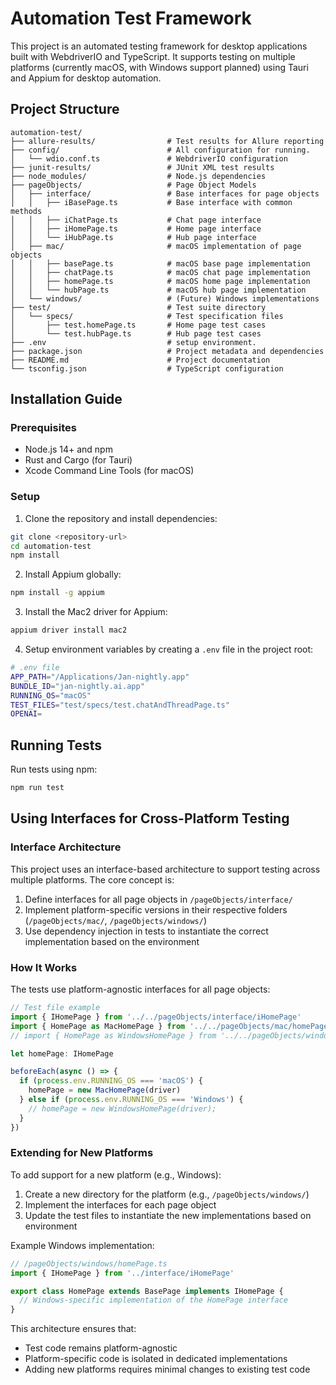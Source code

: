 # Automation Test Framework

This project is an automated testing framework for desktop applications built with WebdriverIO and TypeScript. It supports testing on multiple platforms (currently macOS, with Windows support planned) using Tauri and Appium for desktop automation.

## Project Structure

```
automation-test/
├── allure-results/                # Test results for Allure reporting
├── config/                        # All configuration for running.
│   └── wdio.conf.ts               # WebdriverIO configuration
├── junit-results/                 # JUnit XML test results
├── node_modules/                  # Node.js dependencies
├── pageObjects/                   # Page Object Models
│   ├── interface/                 # Base interfaces for page objects
│   │   ├── iBasePage.ts           # Base interface with common methods
│   │   ├── iChatPage.ts           # Chat page interface
│   │   ├── iHomePage.ts           # Home page interface
│   │   └── iHubPage.ts            # Hub page interface
│   ├── mac/                       # macOS implementation of page objects
│   │   ├── basePage.ts            # macOS base page implementation
│   │   ├── chatPage.ts            # macOS chat page implementation
│   │   ├── homePage.ts            # macOS home page implementation
│   │   └── hubPage.ts             # macOS hub page implementation
│   └── windows/                   # (Future) Windows implementations
├── test/                          # Test suite directory
│   └── specs/                     # Test specification files
│       ├── test.homePage.ts       # Home page test cases
│       └── test.hubPage.ts        # Hub page test cases
├── .env                           # setup environment.
├── package.json                   # Project metadata and dependencies
├── README.md                      # Project documentation
└── tsconfig.json                  # TypeScript configuration
```

## Installation Guide

### Prerequisites

- Node.js 14+ and npm
- Rust and Cargo (for Tauri)
- Xcode Command Line Tools (for macOS)

### Setup

1. Clone the repository and install dependencies:

```bash
git clone <repository-url>
cd automation-test
npm install
```

2. Install Appium globally:

```bash
npm install -g appium
```

3. Install the Mac2 driver for Appium:

```bash
appium driver install mac2
```

4. Setup environment variables by creating a `.env` file in the project root:

```bash
# .env file
APP_PATH="/Applications/Jan-nightly.app"
BUNDLE_ID="jan-nightly.ai.app"
RUNNING_OS="macOS"
TEST_FILES="test/specs/test.chatAndThreadPage.ts"
OPENAI=
```

## Running Tests

Run tests using npm:

```bash
npm run test
```

## Using Interfaces for Cross-Platform Testing

### Interface Architecture

This project uses an interface-based architecture to support testing across multiple platforms. The core concept is:

1. Define interfaces for all page objects in `/pageObjects/interface/`
2. Implement platform-specific versions in their respective folders (`/pageObjects/mac/`, `/pageObjects/windows/`)
3. Use dependency injection in tests to instantiate the correct implementation based on the environment

### How It Works

The tests use platform-agnostic interfaces for all page objects:

```typescript
// Test file example
import { IHomePage } from '../../pageObjects/interface/iHomePage'
import { HomePage as MacHomePage } from '../../pageObjects/mac/homePage'
// import { HomePage as WindowsHomePage } from '../../pageObjects/windows/homePage';

let homePage: IHomePage

beforeEach(async () => {
  if (process.env.RUNNING_OS === 'macOS') {
    homePage = new MacHomePage(driver)
  } else if (process.env.RUNNING_OS === 'Windows') {
    // homePage = new WindowsHomePage(driver);
  }
})
```

### Extending for New Platforms

To add support for a new platform (e.g., Windows):

1. Create a new directory for the platform (e.g., `/pageObjects/windows/`)
2. Implement the interfaces for each page object
3. Update the test files to instantiate the new implementations based on environment

Example Windows implementation:

```typescript
// /pageObjects/windows/homePage.ts
import { IHomePage } from '../interface/iHomePage'

export class HomePage extends BasePage implements IHomePage {
  // Windows-specific implementation of the HomePage interface
}
```

This architecture ensures that:

- Test code remains platform-agnostic
- Platform-specific code is isolated in dedicated implementations
- Adding new platforms requires minimal changes to existing test code
